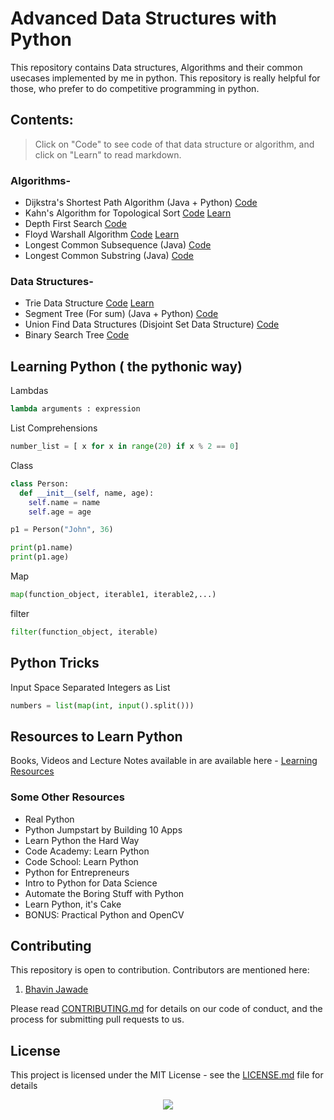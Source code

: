 # Advanced Data Structures with Python

This repository contains Data structures, Algorithms and their common usecases implemented by me in python. This repository is really helpful for those, who prefer to do competitive programming in python. 

## Contents:

> Click on "Code" to see code of that data structure or algorithm, and click on "Learn" to read markdown.

### Algorithms-

* Dijkstra's Shortest Path Algorithm (Java + Python) [Code](DijkstraShortestReach.py)
* Kahn's Algorithm for Topological Sort [Code](Kahns_Algo_Topologicalsort.py) [Learn](Kahns_Algo_Topologicalsort.md)
* Depth First Search [Code](DFS.py)
* Floyd Warshall Algorithm [Code](Floyd_Warshall_Algorithm.py) [Learn](Floyd_Warshall_Algorithm.md)
* Longest Common Subsequence (Java) [Code](LongestCommonSubsequence.java)
* Longest Common Substring (Java) [Code](LongestCommonSubstring.java)

### Data Structures-
* Trie Data Structure [Code](Trie_Data_Structure.py) [Learn](Trie_Data_Structure.md) 
* Segment Tree (For sum) (Java + Python)   [Code](segment_Tree.py)
* Union Find Data Structures (Disjoint Set Data Structure) [Code](UnionFindDS.py)
* Binary Search Tree [Code](BST.py)

## Learning Python ( the pythonic way)

Lambdas <br>
```python
lambda arguments : expression
```

List Comprehensions <br>
```python
number_list = [ x for x in range(20) if x % 2 == 0]
```

Class <br>
```python
class Person:
  def __init__(self, name, age):
    self.name = name
    self.age = age

p1 = Person("John", 36)

print(p1.name)
print(p1.age)
```
Map <br>
```python
map(function_object, iterable1, iterable2,...)
```

filter <br>
```python
filter(function_object, iterable)
```
## Python Tricks

Input Space Separated Integers as List<br>
```python
numbers = list(map(int, input().split()))
```


## Resources to Learn Python

Books, Videos and Lecture Notes available in are available here - [Learning Resources](https://github.com/bhavinjawade/Advanced-Data-Structures-with-Python/tree/master/Learning%20Resources)

### Some Other Resources 

* Real Python
* Python Jumpstart by Building 10 Apps
* Learn Python the Hard Way
* Code Academy: Learn Python
* Code School: Learn Python
* Python for Entrepreneurs
* Intro to Python for Data Science
* Automate the Boring Stuff with Python
* Learn Python, it's Cake
* BONUS: Practical Python and OpenCV
 

## Contributing

This repository is open to contribution.
Contributors are mentioned here:  

1) [Bhavin Jawade](https://www.linkedin.com/in/bhavinjawade/)

Please read [CONTRIBUTING.md](https://gist.github.com/PurpleBooth/b24679402957c63ec426) for details on our code of conduct, and the process for submitting pull requests to us.

## License

This project is licensed under the MIT License - see the [LICENSE.md](LICENSE.md) file for details

<div style="text-align:center"><img src ="http://www.pngall.com/wp-content/uploads/2016/05/Python-Logo-PNG-Image.png" /></div>
